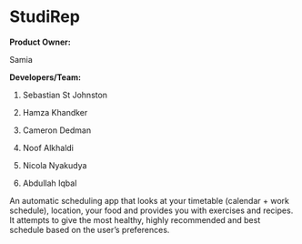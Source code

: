 # StudiRep


**Product Owner:**

Samia



**Developers/Team:**

1. Sebastian St Johnston

2. Hamza Khandker

3. Cameron Dedman

4. Noof Alkhaldi

5. Nicola Nyakudya

6. Abdullah Iqbal


An automatic scheduling app that looks at your timetable (calendar + work schedule), location, your food and provides you with exercises and recipes. It attempts to give the most healthy, highly recommended and best schedule based on the user’s preferences.
